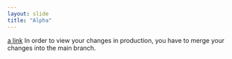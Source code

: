 ```yaml
---
layout: slide
title: "Alpha"
---
```


[a link](https://raalnan1.github.io/github-slideshow/#/2)
In order to view your changes in production, you have to merge your changes into the main branch.

